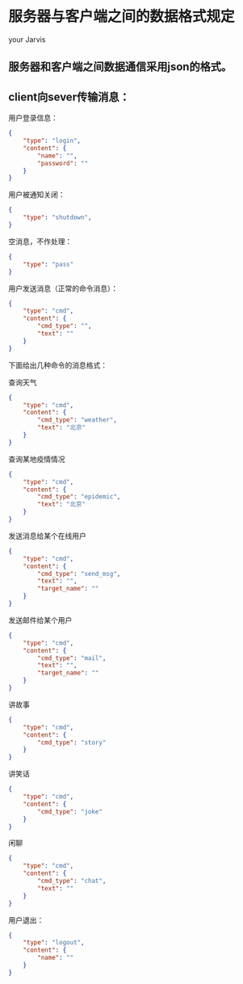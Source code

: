 # 服务器与客户端之间的数据格式规定


your Jarvis

服务器和客户端之间数据通信采用json的格式。
---
client向sever传输消息：
---
用户登录信息：
```json
{
    "type": "login",
    "content": {
        "name": "",
        "password": ""
    }
}
```
用户被通知关闭：
```json
{
    "type": "shutdown",
}
```
空消息，不作处理：
```json
{
    "type": "pass"
}
```
用户发送消息（正常的命令消息）：
```json
{
    "type": "cmd",
    "content": {
        "cmd_type": "",
        "text": ""
    }
}
```
下面给出几种命令的消息格式：

查询天气
```json
{
    "type": "cmd",
    "content": {
        "cmd_type": "weather",
        "text": "北京"
    }
}
```
查询某地疫情情况
```json
{
    "type": "cmd",
    "content": {
        "cmd_type": "epidemic",
        "text": "北京"
    }
}
```
发送消息给某个在线用户
```json
{
    "type": "cmd",
    "content": {
        "cmd_type": "send_msg",
        "text": "",
        "target_name": ""
    }
}
```
发送邮件给某个用户
```json
{
    "type": "cmd",
    "content": {
        "cmd_type": "mail",
        "text": "",
        "target_name": ""
    }
}
```
讲故事
```json
{
    "type": "cmd",
    "content": {
        "cmd_type": "story"
    }
}
```
讲笑话
```json
{
    "type": "cmd",
    "content": {
        "cmd_type": "joke"
    }
}
```
闲聊
```json
{
    "type": "cmd",
    "content": {
        "cmd_type": "chat",
        "text": ""
    }
}
```
用户退出：
```json
{
    "type": "logout",
    "content": {
        "name": ""
    }
}
```